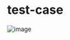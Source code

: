 # test-case
![image](https://github.com/user-attachments/assets/77dadb20-0ebe-4cf2-b3b4-f9e628c511bb)



